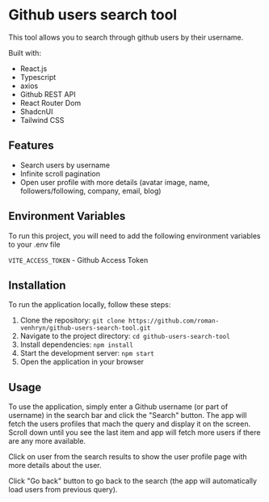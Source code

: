 # Github users search tool

This tool allows you to search through github users by their username.

Built with:

- React.js
- Typescript
- axios
- Github REST API
- React Router Dom
- ShadcnUI
- Tailwind CSS

## Features

- Search users by username
- Infinite scroll pagination
- Open user profile with more details (avatar image, name, followers/following, company, email, blog)

## Environment Variables

To run this project, you will need to add the following environment variables to your .env file

`VITE_ACCESS_TOKEN` - Github Access Token

## Installation

To run the application locally, follow these steps:

1. Clone the repository: `git clone https://github.com/roman-venhryn/github-users-search-tool.git`
2. Navigate to the project directory: `cd github-users-search-tool`
3. Install dependencies: `npm install`
4. Start the development server: `npm start`
5. Open the application in your browser

## Usage

To use the application, simply enter a Github username (or part of username) in the search bar and click the "Search" button. The app will fetch the users profiles that mach the query and display it on the screen. Scroll down until you see the last item and app will fetch more users if there are any more available.

Click on user from the search results to show the user profile page with more details about the user.

Click "Go back" button to go back to the search (the app will automatically load users from previous query).
